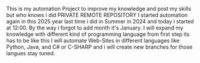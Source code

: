 This is my automation Project to improve my knowledge and post my skills but who knows i did PRIVATE REMOTE REPOSITORY
I started automation again in this 2025 year last time i did in Summer in 2024 and today i started at 12:00. By the way  i forgot to add month it's January.
I will expand my knowledge with different kind of programming language from first step its has to be like this 
I will automate Web-Sites in different languages like Python, Java, and C# or C-SHARP and i will create new branches for those langues stay tuned.
